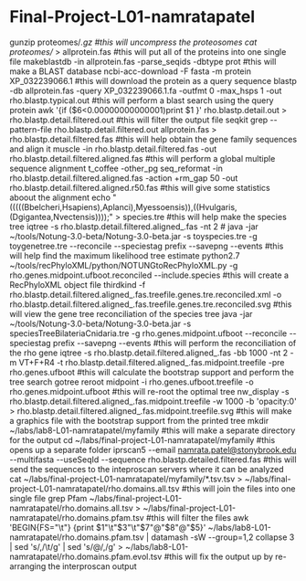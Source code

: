 # Final-Project-L01-namratapatel
gunzip proteomes/*.gz #this will uncompress the proteosomes
cat  proteomes/* > allprotein.fas #this will put all of the proteins into one single file
makeblastdb -in allprotein.fas -parse_seqids -dbtype prot #this will make a BLAST database
ncbi-acc-download -F fasta -m protein XP_032239066.1 #this will download the protein as a query sequence
blastp -db allprotein.fas -query XP_032239066.1.fa -outfmt 0 -max_hsps 1 -out rho.blastp.typical.out #this will perform a blast search using the query protein
awk '{if ($6<0.00000000000001)print $1 }' rho.blastp.detail.out > rho.blastp.detail.filtered.out #this will filter the output file
seqkit grep --pattern-file rho.blastp.detail.filtered.out allprotein.fas > rho.blastp.detail.filtered.fas #this will help obtain the gene family sequences and align it
muscle -in rho.blastp.detail.filtered.fas -out rho.blastp.detail.filtered.aligned.fas #this will perform a global multiple sequence alignment
t_coffee -other_pg seq_reformat -in rho.blastp.detail.filtered.aligned.fas -action +rm_gap 50 -out rho.blastp.detail.filtered.aligned.r50.fas #this will give some statistics aboout the alignment
echo "(((((Bbelcheri,Hsapiens),Aplanci),Myessoensis)),((Hvulgaris,(Dgigantea,Nvectensis))));" > species.tre #this will help make the species tree 
iqtree -s rho.blastp.detail.filtered.aligned_.fas -nt 2 #
java -jar ~/tools/Notung-3.0-beta/Notung-3.0-beta.jar -s toyspecies.tre -g toygenetree.tre --reconcile --speciestag prefix --savepng --events #this will help find the maximum likelihood tree estimate
python2.7 ~/tools/recPhyloXML/python/NOTUNGtoRecPhyloXML.py -g rho.genes.midpoint.ufboot.reconciled --include.species #this will create a RecPhyloXML object file
thirdkind -f rho.blastp.detail.filtered.aligned_.fas.treefile.genes.tre.reconciled.xml -o  rho.blastp.detail.filtered.aligned_.fas.treefile.genes.tre.reconciled.svg #this will view the gene tree reconciliation of the species tree
java -jar ~/tools/Notung-3.0-beta/Notung-3.0-beta.jar -s speciesTreeBilateriaCnidaria.tre -g rho.genes.midpoint.ufboot --reconcile --speciestag prefix --savepng --events #this will perform the reconciliation of the rho gene
iqtree -s rho.blastp.detail.filtered.aligned_.fas -bb 1000 -nt 2 -m VT+F+R4 -t rho.blastp.detail.filtered.aligned_.fas.midpoint.treefile -pre rho.genes.ufboot #this will calculate the bootstrap support and perform the tree search
gotree reroot midpoint -i rho.genes.ufboot.treefile -o rho.genes.midpoint.ufboot #this will re-root the optimal tree 
nw_display -s  rho.blastp.detail.filtered.aligned_.fas.midpoint.treefile -w 1000 -b 'opacity:0' >  rho.blastp.detail.filtered.aligned_.fas.midpoint.treefile.svg #this will make a graphics file with the bootstrap support from the printed tree
mkdir ~/labs/lab8-L01-namratapatel/myfamily #this will make a separate directory for the output
cd ~/labs/final-project-L01-namratapatel/myfamily #this opens up a separate folder
iprscan5   --email namrata.patel@stonybrook.edu  --multifasta --useSeqId --sequence   rho.blastp.detailed.filtered.fas #this will send the sequences to the inteproscan servers where it can be analyzed
cat ~/labs/final-project-L01-namratapatel/myfamily/*.tsv.tsv > ~/labs/final-project-L01-namratapatel/rho.domains.all.tsv #this will join the files into one single file
grep Pfam ~/labs/final-project-L01-namratapatel/rho.domains.all.tsv >  ~/labs/final-project-L01-namratapatel/rho.domains.pfam.tsv #this will filter the files
awk 'BEGIN{FS="\t"} {print $1"\t"$3"\t"$7"@"$8"@"$5}' ~/labs/lab8-L01-namratapatel/rho.domains.pfam.tsv | datamash -sW --group=1,2 collapse 3 | sed 's/,/\t/g' | sed 's/@/,/g' > ~/labs/lab8-L01-namratapatel/rho.domains.pfam.evol.tsv #this will fix the output up by re-arranging the interproscan output

